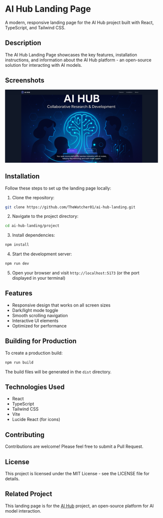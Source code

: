 # AI Hub Landing Page

A modern, responsive landing page for the AI Hub project built with React, TypeScript, and Tailwind CSS.

## Description

The AI Hub Landing Page showcases the key features, installation instructions, and information about the AI Hub platform - an open-source solution for interacting with AI models.

## Screenshots

![AI Hub Landing Page](ai-hub_demo.png)

## Installation

Follow these steps to set up the landing page locally:

1. Clone the repository:

```bash
git clone https://github.com/TheWatcher01/ai-hub-landing.git
```

2. Navigate to the project directory:

```bash
cd ai-hub-landing/project
```

3. Install dependencies:

```bash
npm install
```

4. Start the development server:

```bash
npm run dev
```

5. Open your browser and visit `http://localhost:5173` (or the port displayed in your terminal)

## Features

- Responsive design that works on all screen sizes
- Dark/light mode toggle
- Smooth scrolling navigation
- Interactive UI elements
- Optimized for performance

## Building for Production

To create a production build:

```bash
npm run build
```

The build files will be generated in the `dist` directory.

## Technologies Used

- React
- TypeScript
- Tailwind CSS
- Vite
- Lucide React (for icons)

## Contributing

Contributions are welcome! Please feel free to submit a Pull Request.

## License

This project is licensed under the MIT License - see the LICENSE file for details.

## Related Project

This landing page is for the [AI Hub](https://github.com/TheWatcher01/ai-hub) project, an open-source platform for AI model interaction.
